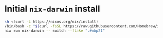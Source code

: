 # Initial `nix-darwin` install

```bash
sh <(curl -L https://nixos.org/nix/install)
/bin/bash -c "$(curl -fsSL https://raw.githubusercontent.com/Homebrew/install/HEAD/install.sh)"
nix run nix-darwin -- switch --flake ".#mbp21"
```

